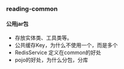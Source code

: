 ### reading-common
#### 公用jar包
- 存放实体类、工具类等。
- 公共缓存Key，为什么不使用一个，而是多个
- RedisService 定义在common的好处
- pojo的好处，为什么分包，分库

